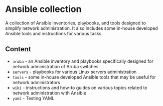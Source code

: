 # Ansible collection

A collection of Ansible inventories, playbooks, and tools designed to simplify network administration. It also includes some in-house developed Ansible tools and instructions for various tasks.

## Content

- `aruba` - an Ansible inventory and playbooks specifically designed for network administration of Aruba switches
- `servers` - playbooks for various Linux servers administration
- `tools` - some in-house developed Ansible tools that may be useful for network administrators
- `wiki` - instructions and how-to guides on various topics related to network administration with Ansible
- `yaml` - Testing YAML
